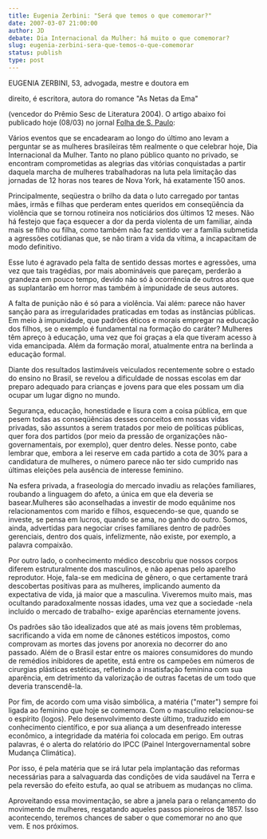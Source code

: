 ```yaml
---
title: Eugenia Zerbini: "Será que temos o que comemorar?"
date: 2007-03-07 21:00:00
author: JD
debate: Dia Internacional da Mulher: há muito o que comemorar?
slug: eugenia-zerbini-sera-que-temos-o-que-comemorar
status: publish 
type: post
---
```


  

EUGENIA ZERBINI, 53, advogada, mestre e doutora em   

direito, é escritora, autora do romance "As Netas da Ema"   

(vencedor do Prêmio Sesc de Literatura 2004). O artigo abaixo foi publicado hoje (08/03) no jornal [Folha de S. Paulo](http://www1.folha.uol.com.br/fsp/opiniao/fz0803200708.htm):  
  
Vários eventos que se encadearam ao longo do último ano levam a perguntar se as mulheres brasileiras têm realmente o que celebrar hoje, Dia Internacional da Mulher. Tanto no plano público quanto no privado, se encontram comprometidas as alegrias das vitórias conquistadas a partir daquela marcha de mulheres trabalhadoras na luta pela limitação das jornadas de 12 horas nos teares de Nova York, há exatamente 150 anos.  
  
Principalmente, seqüestra o brilho da data o luto carregado por tantas mães, irmãs e filhas que perderam entes queridos em conseqüência da violência que se tornou rotineira nos noticiários dos últimos 12 meses. Não há festejo que faça esquecer a dor da perda violenta de um familiar, ainda mais se filho ou filha, como também não faz sentido ver a família submetida a agressões cotidianas que, se não tiram a vida da vítima, a incapacitam de modo definitivo.  
  
Esse luto é agravado pela falta de sentido dessas mortes e agressões, uma vez que tais tragédias, por mais abomináveis que pareçam, perderão a grandeza em pouco tempo, devido não só à ocorrência de outros atos que as suplantarão em horror mas também à impunidade de seus autores.  
  
A falta de punição não é só para a violência. Vai além: parece não haver sanção para as irregularidades praticadas em todas as instâncias públicas. Em meio à impunidade, que padrões éticos e morais empregar na educação dos filhos, se o exemplo é fundamental na formação do caráter? Mulheres têm apreço à educação, uma vez que foi graças a ela que tiveram acesso à vida emancipada. Além da formação moral, atualmente entra na berlinda a educação formal.  
  
Diante dos resultados lastimáveis veiculados recentemente sobre o estado do ensino no Brasil, se revelou a dificuldade de nossas escolas em dar preparo adequado para crianças e jovens para que eles possam um dia ocupar um lugar digno no mundo.  
  
Segurança, educação, honestidade e lisura com a coisa pública, em que pesem todas as conseqüências desses conceitos em nossas vidas privadas, são assuntos a serem tratados por meio de políticas públicas, quer fora dos partidos (por meio da pressão de organizações não-governamentais, por exemplo), quer dentro deles. Nesse ponto, cabe lembrar que, embora a lei reserve em cada partido a cota de 30% para a candidatura de mulheres, o número parece não ter sido cumprido nas últimas eleições pela ausência de interesse feminino.  
  
Na esfera privada, a fraseologia do mercado invadiu as relações familiares, roubando a linguagem do afeto, a única em que ela deveria se basear.Mulheres são aconselhadas a investir de modo equânime nos relacionamentos com marido e filhos, esquecendo-se que, quando se investe, se pensa em lucros, quando se ama, no ganho do outro. Somos, ainda, advertidas para negociar crises familiares dentro de padrões gerenciais, dentro dos quais, infelizmente, não existe, por exemplo, a palavra compaixão.  
  
Por outro lado, o conhecimento médico descobriu que nossos corpos diferem estruturalmente dos masculinos, e não apenas pelo aparelho reprodutor. Hoje, fala-se em medicina de gênero, o que certamente trará descobertas positivas para as mulheres, implicando aumento da expectativa de vida, já maior que a masculina. Viveremos muito mais, mas ocultando paradoxalmente nossas idades, uma vez que a sociedade -nela incluído o mercado de trabalho- exige aparências eternamente jovens.   
  
Os padrões são tão idealizados que até as mais jovens têm problemas, sacrificando a vida em nome de cânones estéticos impostos, como comprovam as mortes das jovens por anorexia no decorrer do ano passado. Além de o Brasil estar entre os maiores consumidores do mundo de remédios inibidores de apetite, está entre os campeões em números de cirurgias plásticas estéticas, refletindo a insatisfação feminina com sua aparência, em detrimento da valorização de outras facetas de um todo que deveria transcendê-la.   
  
Por fim, de acordo com uma visão simbólica, a matéria ("mater") sempre foi ligada ao feminino que hoje se comemora. Com o masculino relacionou-se o espírito (logos). Pelo desenvolvimento deste último, traduzido em conhecimento científico, e por sua aliança a um desenfreado interesse econômico, a integridade da matéria foi colocada em perigo. Em outras palavras, é o alerta do relatório do IPCC (Painel Intergovernamental sobre Mudança Climática).  
  
Por isso, é pela matéria que se irá lutar pela implantação das reformas necessárias para a salvaguarda das condições de vida saudável na Terra e pela reversão do efeito estufa, ao qual se atribuem as mudanças no clima.  
  
Aproveitando essa movimentação, se abre a janela para o relançamento do movimento de mulheres, resgatando aqueles passos pioneiros de 1857. Isso acontecendo, teremos chances de saber o que comemorar no ano que vem. E nos próximos.  
  

